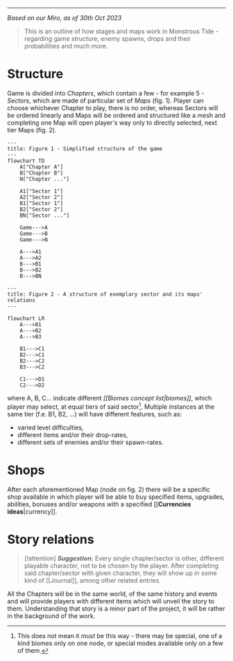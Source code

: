 ___

*Based on our Miro, as of 30th Oct 2023*

>This is an outline of how stages and maps work in Monstrous Tide - regarding game structure, enemy spawns, drops and their probabilities and much more.


# Structure

Game is divided into *Chapters*, which contain a few - for example 5 - *Sectors*, which are made of particular set of *Maps* (fig. 1). Player can choose whichever Chapter to play, there is no order, whereas Sectors will be ordered linearly and Maps will be ordered and structured like a mesh and completing one Map will open player's way only to directly selected, next tier Maps (fig. 2).

```mermaid
---
title: Figure 1 - Simplified structure of the game
---
flowchart TD
	A["Chapter A"]
	B["Chapter B"]
	N["Chapter ..."]

	A1["Sector 1"]
	A2["Sector 2"]
	B1["Sector 1"]
	B2["Sector 2"]
	BN["Sector ..."]
	
	Game--->A
	Game--->B
	Game--->N
	
	A--->A1
	A--->A2
	B--->B1
	B--->B2
	B--->BN
```

```mermaid
---
title: Figure 2 - A structure of exemplary sector and its maps' relations
---

flowchart LR
	A--->B1
	A--->B2
	A--->B3
	
	B1--->C1
	B2--->C1
	B2--->C2
	B3--->C2
	
	C1--->D1
	C2--->D2
```

where A, B, C... indicate different *[[Biomes concept list|biomes]]*, which player may select, at equal tiers of said sector[^1]. Multiple instances at the same tier (f.e. B1, B2, ...) will have different features, such as: 
- varied level difficulties,
- different items and/or their drop-rates,
- different sets of enemies and/or their spawn-rates.

# Shops

After each aforementioned Map (node on fig. 2) there will be a specific shop available in which player will be able to buy specified items, upgrades, abilities, bonuses and/or weapons with a specified [[__Currencies ideas__|currency]].

# Story relations

>[!attention] ***Suggestion:***
>Every single chapter/sector is other, different playable character, not to be chosen by the player. After completing said chapter/sector with given character, they will show up in some kind of [[Journal]], among other related entries.

All the Chapters will be in the same world, of the same history and events and will provide players with different items which will unveil the story to them. Understanding that story is a minor part of the project, it will be rather in the background of the work.


[^1]: This does not mean it *must* be this way - there may be special, one of a kind biomes only on one node, or special modes available only on a few of them.